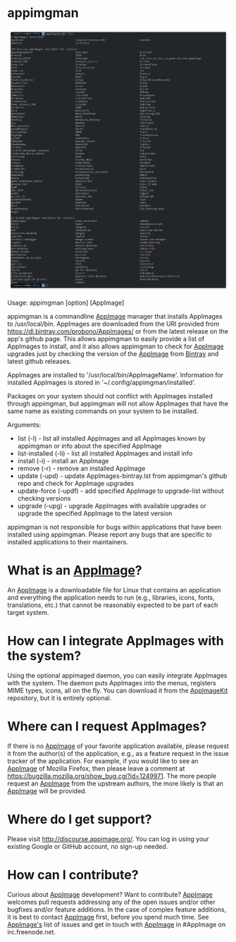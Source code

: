 # appimgman
![appimgman](/Screenshot.png)

Usage: appimgman [option] [AppImage]

appimgman is a commandline [AppImage](https://github.com/AppImage) manager that installs AppImages to /usr/local/bin. AppImages are
downloaded from the URI provided from https://dl.bintray.com/probono/AppImages/ or from the latest
release on the app's github page.  This allows appimgman to easily provide a list of AppImages to
install, and it also allows appimgman to check for [AppImage](https://github.com/AppImage) upgrades just by checking the version of
the [AppImage](https://github.com/AppImage) from [Bintray](https://bintray.com/probono/AppImages) and latest github releases.

AppImages are installed to '/usr/local/bin/AppImageName'. Information for installed AppImages is stored in
'~/.config/appimgman/installed'.

Packages on your system should not conflict with AppImages installed through appimgman, but appimgman will not
allow AppImages that have the same name as existing commands on your system to be installed.

Arguments:
- list (-l) - list all installed AppImages and all AppImages known by appimgman or info about the specified AppImage
- list-installed (-li) - list all installed AppImages and install info
- install (-i) - install an AppImage
- remove (-r) - remove an installed AppImage
- update (-upd) - update AppImages-bintray.lst from appimgman's github repo and check for AppImage upgrades
- update-force (-updf) - add specified AppImage to upgrade-list without checking versions
- upgrade (-upg) - upgrade AppImages with available upgrades or upgrade the specified AppImage to the latest version

appimgman is not responsible for bugs within applications that have been
installed using appimgman.  Please report any bugs that are specific to
installed applications to their maintainers.

# What is an [AppImage](https://github.com/AppImage)?

An [AppImage](https://github.com/AppImage) is a downloadable file for Linux that contains an application and everything the application needs to run (e.g., libraries, icons, fonts, translations, etc.) that cannot be reasonably expected to be part of each target system.

# How can I integrate AppImages with the system?

Using the optional appimaged daemon, you can easily integrate AppImages with the system. The daemon puts AppImages into the menus, registers MIME types, icons, all on the fly. You can download it from the [AppImageKit](https://github.com/AppImage/AppImageKit) repository, but it is entirely optional.

# Where can I request AppImages?

If there is no [AppImage](https://github.com/AppImage) of your favorite application available, please request it from the author(s) of the application, e.g., as a feature request in the issue tracker of the application. For example, if you would like to see an [AppImage](https://github.com/AppImage) of Mozilla Firefox, then please leave a comment at https://bugzilla.mozilla.org/show_bug.cgi?id=1249971. The more people request an [AppImage](https://github.com/AppImage) from the upstream authors, the more likely is that an [AppImage](https://github.com/AppImage) will be provided.

# Where do I get support?

Please visit http://discourse.appimage.org/. You can log in using your existing Google or GitHub account, no sign-up needed.

# How can I contribute?

Curious about [AppImage](https://github.com/AppImage) development? Want to contribute? [AppImage](https://github.com/AppImage) welcomes pull requests addressing any of the open issues and/or other bugfixes and/or feature additions. In the case of complex feature additions, it is best to contact [AppImage](https://github.com/AppImage) first, before you spend much time. See [AppImage's](https://github.com/AppImage) list of issues and get in touch with [AppImage](https://github.com/AppImage) in #AppImage on irc.freenode.net.
